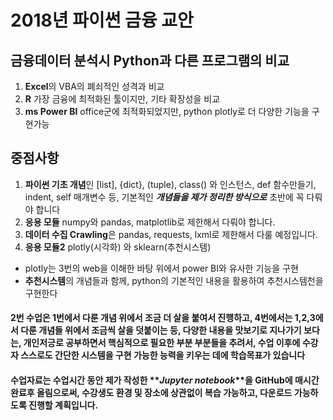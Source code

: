 # 2018년 파이썬 금융 교안


## **금융데이터 분석**시 Python과 다른 프로그램의  비교
1. **Excel**의 VBA의 폐쇠적인 성격과 비교 
2. **R** 가장 금융에 최적화된 툴이지만, 기타 확장성을 비교
3. **ms Power BI** office군에 최적화되었지만, python plotly로 더 다양한 기능을 구현가능 


## 중점사항
1. **파이썬 기초 개념**인 [list], {dict}, (tuple), class() 와 인스턴스, def 함수만들기, indent, self 매개변수 등, 기본적인 **_개념들을 제가 정리한 방식으로_** 초반에 꼭 다뤄야 합니다 
2. **응용 모듈** numpy와 pandas, matplotlib로 제한해서 다뤄야 합니다. 
3. **데이터 수집 Crawling**은 pandas, requests, lxml로 제한해서 다룰 예정입니다.
4. **응용 모듈2** plotly(시각화) 와 sklearn(추천시스템)
- plotly는 3번의 web을 이해한 바탕 위에서 power BI와 유사한 기능을 구현
- **추천시스템**의 개념들과 함께, python의 기본적인 내용을 활용하여 추천시스템천을 구현한다


#### 2번 수업은 1번에서 다룬 개념 위에서 조금 더 살을 붙여서 진행하고, 4번에서는 1,2,3에서 다룬 개념들 위에서 조금씩 살을 덧붙이는 등, 다양한 내용을 맛보기로 지나가기 보다는, 개인저긍로 공부하면서 핵심적으로 필요한 부분 부분들을 추려서, 수업 이후에 수강자 스스로도 간단한 시스템을 구현 가능한 능력을 키우는 데에 학습목표가 있습니다


#### 수업자료는 수업시간 동안 제가 작성한 **_Jupyter notebook_**을 **GitHub**에 매시간 완료후 올림으로써, 수강생도 환경 및 장소에 상관없이 복습 가능하고, 다운로드 가능하도록 진행할 계획입니다.

